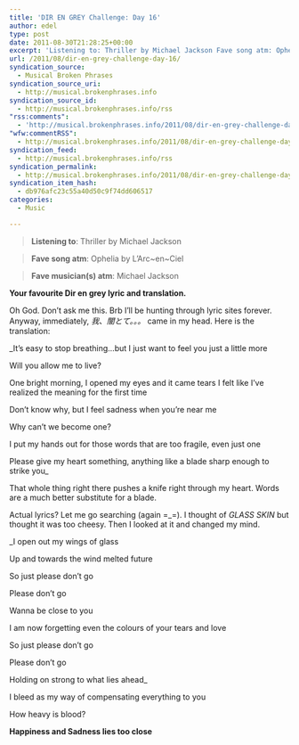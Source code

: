 ```yaml
---
title: 'DIR EN GREY Challenge: Day 16'
author: edel
type: post
date: 2011-08-30T21:28:25+00:00
excerpt: 'Listening to: Thriller by Michael Jackson Fave song atm: Ophelia by L&#8217;Arc~en~Ciel Fave musician(s) atm: Michael Jackson Your favourite Dir en grey lyric and translation. Oh God. Don&#8217;t ask me this. Brb I&#8217;ll be hunting through lyric sites forever. Anyway, immediately, 我、闇とて。。。 came in my head. Here is the translation: It&#8217;s easy to stop breathing&#8230;but [...]'
url: /2011/08/dir-en-grey-challenge-day-16/
syndication_source:
  - Musical Broken Phrases
syndication_source_uri:
  - http://musical.brokenphrases.info
syndication_source_id:
  - http://musical.brokenphrases.info/rss
"rss:comments":
  - 'http://musical.brokenphrases.info/2011/08/dir-en-grey-challenge-day-16/#comments'
"wfw:commentRSS":
  - http://musical.brokenphrases.info/2011/08/dir-en-grey-challenge-day-16/feed/
syndication_feed:
  - http://musical.brokenphrases.info/rss
syndication_permalink:
  - http://musical.brokenphrases.info/2011/08/dir-en-grey-challenge-day-16/
syndication_item_hash:
  - db976afc23c55a40d50c9f74dd606517
categories:
  - Music

---
```

> **Listening to**: Thriller by Michael Jackson
  
> **Fave song atm**: Ophelia by L&#8217;Arc~en~Ciel
  
> **Fave musician(s) atm**: Michael Jackson 

**Your favourite Dir en grey lyric and translation.**

Oh God. Don&#8217;t ask me this. Brb I&#8217;ll be hunting through lyric sites forever. Anyway, immediately, _我、闇とて。。。_ came in my head. Here is the translation:

_It&#8217;s easy to stop breathing&#8230;but I just want to feel you just a little more
  
Will you allow me to live?
  
One bright morning, I opened my eyes and it came tears I felt like I&#8217;ve realized the meaning for the first time
  
Don&#8217;t know why, but I feel sadness when you&#8217;re near me
  
Why can&#8217;t we become one?
  
I put my hands out for those words that are too fragile, even just one
  
Please give my heart something, anything like a blade sharp enough to strike you_

That whole thing right there pushes a knife right through my heart. Words are a much better substitute for a blade.

Actual lyrics? Let me go searching (again =_=). I thought of _GLASS SKIN_ but thought it was too cheesy. Then I looked at it and changed my mind.

_I open out my wings of glass
  
Up and towards the wind melted future
  
So just please don&#8217;t go
  
Please don&#8217;t go
  
Wanna be close to you
  
I am now forgetting even the colours of your tears and love
  
So just please don&#8217;t go
  
Please don&#8217;t go
  
Holding on strong to what lies ahead_

I bleed as my way of compensating everything to you
  
How heavy is blood?
  
**Happiness and Sadness lies too close**

<ol class="footnote">
</ol>